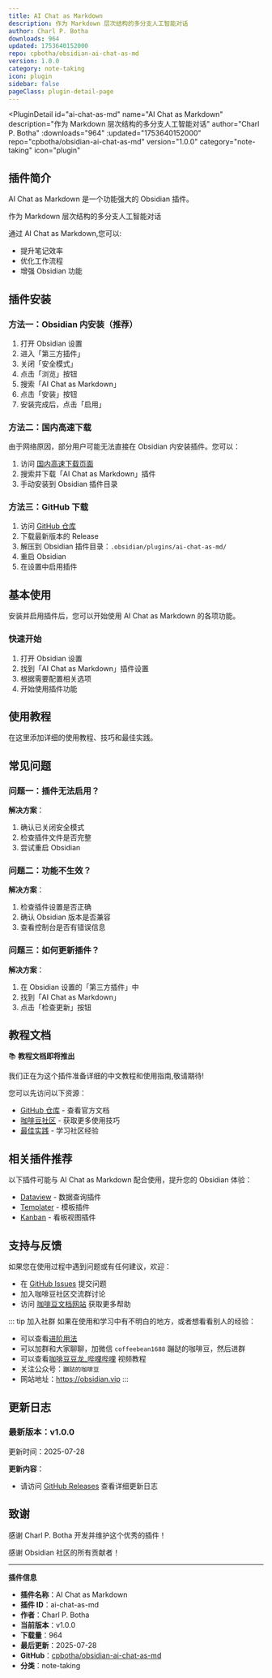 ```yaml
---
title: AI Chat as Markdown
description: 作为 Markdown 层次结构的多分支人工智能对话
author: Charl P. Botha
downloads: 964
updated: 1753640152000
repo: cpbotha/obsidian-ai-chat-as-md
version: 1.0.0
category: note-taking
icon: plugin
sidebar: false
pageClass: plugin-detail-page
---
```


<PluginDetail
  id="ai-chat-as-md"
  name="AI Chat as Markdown"
  description="作为 Markdown 层次结构的多分支人工智能对话"
  author="Charl P. Botha"
  :downloads="964"
  :updated="1753640152000"
  repo="cpbotha/obsidian-ai-chat-as-md"
  version="1.0.0"
  category="note-taking"
  icon="plugin"
>

<!-- AUTO_GENERATED_START -->
## 插件简介

AI Chat as Markdown 是一个功能强大的 Obsidian 插件。

作为 Markdown 层次结构的多分支人工智能对话

通过 AI Chat as Markdown,您可以:

- 提升笔记效率
- 优化工作流程
- 增强 Obsidian 功能

<!-- AUTO_GENERATED_END -->

<!-- AUTO_GENERATED_START -->
## 插件安装

### 方法一：Obsidian 内安装（推荐）

1. 打开 Obsidian 设置
2. 进入「第三方插件」
3. 关闭「安全模式」
4. 点击「浏览」按钮
5. 搜索「AI Chat as Markdown」
6. 点击「安装」按钮
7. 安装完成后，点击「启用」

### 方法二：国内高速下载

由于网络原因，部分用户可能无法直接在 Obsidian 内安装插件。您可以：

1. 访问 [国内高速下载页面](/zh/documentation/obsidian-plugins-download.html)
2. 搜索并下载「AI Chat as Markdown」插件
3. 手动安装到 Obsidian 插件目录

### 方法三：GitHub 下载

1. 访问 [GitHub 仓库](https://github.com/cpbotha/obsidian-ai-chat-as-md)
2. 下载最新版本的 Release
3. 解压到 Obsidian 插件目录：`.obsidian/plugins/ai-chat-as-md/`
4. 重启 Obsidian
5. 在设置中启用插件

## 基本使用

安装并启用插件后，您可以开始使用 AI Chat as Markdown 的各项功能。

### 快速开始

1. 打开 Obsidian 设置
2. 找到「AI Chat as Markdown」插件设置
3. 根据需要配置相关选项
4. 开始使用插件功能

<!-- AUTO_GENERATED_END -->

<!-- CUSTOM_CONTENT_START:tutorial -->
## 使用教程

在这里添加详细的使用教程、技巧和最佳实践。

<!-- CUSTOM_CONTENT_END:tutorial -->

<!-- SHARED_CONTENT_START -->
## 常见问题

### 问题一：插件无法启用？

**解决方案**：
1. 确认已关闭安全模式
2. 检查插件文件是否完整
3. 尝试重启 Obsidian

### 问题二：功能不生效？

**解决方案**：
1. 检查插件设置是否正确
2. 确认 Obsidian 版本是否兼容
3. 查看控制台是否有错误信息

### 问题三：如何更新插件？

**解决方案**：
1. 在 Obsidian 设置的「第三方插件」中
2. 找到「AI Chat as Markdown」
3. 点击「检查更新」按钮

## 教程文档

📚 **教程文档即将推出**

我们正在为这个插件准备详细的中文教程和使用指南,敬请期待!

您可以先访问以下资源：
- [GitHub 仓库](https://github.com/cpbotha/obsidian-ai-chat-as-md) - 查看官方文档
- [咖啡豆社区](/zh/bases/) - 获取更多使用技巧
- [最佳实践](/zh/best-practices/) - 学习社区经验

## 相关插件推荐

以下插件可能与 AI Chat as Markdown 配合使用，提升您的 Obsidian 体验：

- [Dataview](/zh/plugins/dataview.html) - 数据查询插件
- [Templater](/zh/plugins/templater-obsidian.html) - 模板插件
- [Kanban](/zh/plugins/obsidian-kanban.html) - 看板视图插件

## 支持与反馈

如果您在使用过程中遇到问题或有任何建议，欢迎：

- 在 [GitHub Issues](https://github.com/cpbotha/obsidian-ai-chat-as-md/issues) 提交问题
- 加入咖啡豆社区交流群讨论
- 访问 [咖啡豆文档网站](https://obsidian.vip) 获取更多帮助

::: tip 加入社群
如果在使用和学习中有不明白的地方，或者想看看别人的经验：
- 可以查看[进阶用法](/zh/advanced)
- 可以加群和大家聊聊，加微信 `coffeebean1688` 蹦跶的咖啡豆，然后进群
- 可以查看[咖啡豆豆龙_哔哩哔哩](https://space.bilibili.com/618777356) 视频教程
- 关注公众号：`蹦跶的咖啡豆`
- 网站地址：https://obsidian.vip
:::
<!-- SHARED_CONTENT_END -->

<!-- AUTO_GENERATED_START -->
## 更新日志

### 最新版本：v1.0.0

更新时间：2025-07-28

**更新内容**：
- 请访问 [GitHub Releases](https://github.com/cpbotha/obsidian-ai-chat-as-md/releases) 查看详细更新日志

## 致谢

感谢 Charl P. Botha 开发并维护这个优秀的插件！

感谢 Obsidian 社区的所有贡献者！

---

**插件信息**
- **插件名称**：AI Chat as Markdown
- **插件 ID**：ai-chat-as-md
- **作者**：Charl P. Botha
- **当前版本**：v1.0.0
- **下载量**：964
- **最后更新**：2025-07-28
- **GitHub**：[cpbotha/obsidian-ai-chat-as-md](https://github.com/cpbotha/obsidian-ai-chat-as-md)
- **分类**：note-taking
<!-- AUTO_GENERATED_END -->

</PluginDetail>

